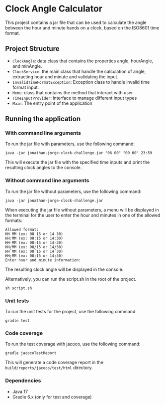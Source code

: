 # Clock Angle Calculator

This project contains a jar file that can be used to calculate the angle between the hour and minute hands on a clock, based on the ISO8601 time format.

## Project Structure
- `ClockAngle`: data class that contains the properties angle, hourAngle, and minAngle.
- `ClockService`: the main class that handle the calculation of angle, extracting hour and minute and validating the input.
- `InvalidTimeFormatException`: Exception class to handle invalid time format input.
- `Menu`: class that contains the method that interact with user
- `TimeInputProvider`: interface to manage different input types
- `Main`: The entry point of the application

## Running the application

### With command line arguments

To run the jar file with parameters, use the following command:

```shell
java -jar jonathan-jorge-clock-challenge.jar "06 00" "00 00" 23:59
```

This will execute the jar file with the specified time inputs and print the resulting clock angles to the console.

### Without command line arguments

To run the jar file without parameters, use the following command:

```shell
java -jar jonathan-jorge-clock-challenge.jar
```

When executing the jar file without parameters, a menu will be displayed in the terminal for the user to enter the hour and minutes in one of the allowed formats:

```
Allowed format: 
HH MM (ex: 08 15 or 14 30)
HH:MM (ex: 08:15 or 14:30)
HH-MM (ex: 08-15 or 14-30)
HH/MM (ex: 08/15 or 14/30)
HHˆMM (ex: 08ˆ15 or 14ˆ30)
HH;MM (ex: 08;15 or 14;30)
Enter hour and minute information:

```
The resulting clock angle will be displayed in the console.

Alternatively, you can run the script.sh in the root of the project.
```shell
sh script.sh
```

### Unit tests
To run the unit tests for the project, use the following command:

```shell
gradle test
```

### Code coverage
To run the test coverage with jacoco, use the following command:

```shell
gradle jacocoTestReport
```
This will generate a code coverage report in the `build/reports/jacoco/test/html` directory.

### Dependencies
- Java 17
- Gradle 6.x (only for test and coverage)
